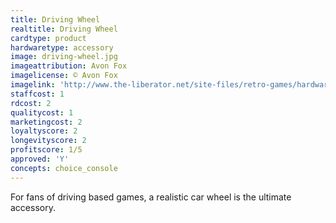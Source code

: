 ```yaml
---
title: Driving Wheel
realtitle: Driving Wheel
cardtype: product
hardwaretype: accessory
image: driving-wheel.jpg
imageattribution: Avon Fox
imagelicense: © Avon Fox
imagelink: 'http://www.the-liberator.net/site-files/retro-games/hardware/ColecoVision/ColecoVision-Espansion-Module-No-2-Wheel/ColecoVision-Espansion-Module-No-2-Wheel-004.JPG'
staffcost: 1
rdcost: 2
qualitycost: 1
marketingcost: 2
loyaltyscore: 2
longevityscore: 2
profitscore: 1/5
approved: 'Y'
concepts: choice_console
---
```


For fans of driving based games, a realistic car wheel is the ultimate accessory.
